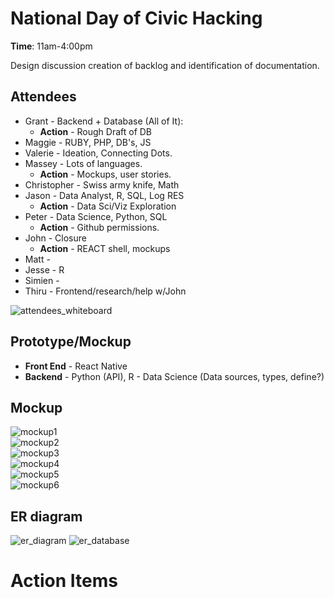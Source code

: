 # National Day of Civic Hacking
**Time**: 11am-4:00pm

Design discussion creation of backlog and identification of documentation.

## Attendees
* Grant - Backend + Database (All of It):
  * **Action** - Rough Draft of DB
* Maggie - RUBY, PHP, DB's, JS
* Valerie - Ideation, Connecting Dots.
* Massey - Lots of languages.
  * **Action** - Mockups, user stories.
* Christopher - Swiss army knife, Math
* Jason - Data Analyst, R, SQL, Log RES
  * **Action** - Data Sci/Viz Exploration
* Peter - Data Science, Python, SQL
  * **Action** - Github permissions.
* John - Closure
  * **Action** - REACT shell, mockups
* Matt - 
* Jesse - R
* Simien - 
* Thiru - Frontend/research/help w/John

![attendees_whiteboard](/docs/meetings/img/whiteboard_attendees.jpg)  

## Prototype/Mockup
* **Front End** - React Native
* **Backend** - Python (API), R - Data Science (Data sources, types, define?)

## Mockup
![mockup1](/docs/meetings/img/mockup1.png)  
![mockup2](/docs/meetings/img/mockup2.png)  
![mockup3](/docs/meetings/img/mockup3.png)  
![mockup4](/docs/meetings/img/mockup4.png)  
![mockup5](/docs/meetings/img/mockup5.png)  
![mockup6](/docs/meetings/img/mockup6.png)  

## ER diagram
![er_diagram](/docs/meetings/img/whiteboard_er_diagram.jpg)
![er_database](/docs/meetings/img/whiteboard_er_database.jpg)

# Action Items

